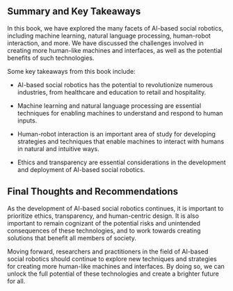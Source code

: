 
Summary and Key Takeaways
-------------------------

In this book, we have explored the many facets of AI-based social robotics, including machine learning, natural language processing, human-robot interaction, and more. We have discussed the challenges involved in creating more human-like machines and interfaces, as well as the potential benefits of such technologies.

Some key takeaways from this book include:

* AI-based social robotics has the potential to revolutionize numerous industries, from healthcare and education to retail and hospitality.

* Machine learning and natural language processing are essential techniques for enabling machines to understand and respond to human inputs.

* Human-robot interaction is an important area of study for developing strategies and techniques that enable machines to interact with humans in natural and intuitive ways.

* Ethics and transparency are essential considerations in the development and deployment of AI-based social robotics.

Final Thoughts and Recommendations
----------------------------------

As the development of AI-based social robotics continues, it is important to prioritize ethics, transparency, and human-centric design. It is also important to remain cognizant of the potential risks and unintended consequences of these technologies, and to work towards creating solutions that benefit all members of society.

Moving forward, researchers and practitioners in the field of AI-based social robotics should continue to explore new techniques and strategies for creating more human-like machines and interfaces. By doing so, we can unlock the full potential of these technologies and create a brighter future for all.